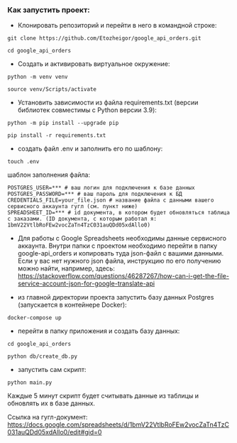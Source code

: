 ### Как запустить проект:

- Клонировать репозиторий и перейти в него в командной строке:

```
git clone https://github.com/Etozheigor/google_api_orders.git
```

```
cd google_api_orders
```

- Cоздать и активировать виртуальное окружение:

```
python -m venv venv
```

```
source venv/Scripts/activate
```

- Установить зависимости из файла requirements.txt (версии библиотек совместимы с Python версии 3.9):

```
python -m pip install --upgrade pip
```

```
pip install -r requirements.txt
```

- создать файл .env и заполнить его по шаблону:

```
touch .env
```

шаблон заполнения файла:

```
POSTGRES_USER=*** # ваш логин для подключения к базе данных
POSTGRES_PASSWORD=*** # ваш пароль для подключения к БД
CREDENTIALS_FILE=your_file.json # название файла с данными вашего сервисного аккаунта гугл (см. пункт ниже)
SPREADSHEET_ID=*** # id документа, в котором будет обновляться таблица с заказами. (ID документа, с которым работал я: 1bmV22VtlbRoFEw2vocZaTn4TzC031auQDd05xdAllo0)
```

- Для работы с Google Spreadsheets необходимы данные сервисного аккаунта. Внутри папки с проектом необходимо перейти в папку google-api_orders и копировать туда json-файл с вашими данными. 
Если у вас нет нужного json файла, инструкцию по его получению можно найти, например, здесь: https://stackoverflow.com/questions/46287267/how-can-i-get-the-file-service-account-json-for-google-translate-api

- из главной директории проекта запустить базу данных Postgres (запускается в контейнере Docker):

```
docker-compose up
```

- перейти в папку приложения и создать базу данных:

```
cd google_api_orders
```
```
python db/create_db.py 
```

- запустить сам скрипт:

```
python main.py 
```

Каждые 5 минут скрипт будет считывать данные из таблицы и обновлять их в базе данных.


Ссылка на гугл-документ: https://docs.google.com/spreadsheets/d/1bmV22VtlbRoFEw2vocZaTn4TzC031auQDd05xdAllo0/edit#gid=0










